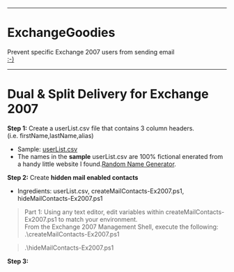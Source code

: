 ___
ExchangeGoodies
=
Prevent specific Exchange 2007 users from sending email<br>
<a href=https://github.com/billreed72/ExchangeGoodies/blob/master/Prevent%20Sending%20for%20SOME%20users%20in%20Exchange%202007.md target="_blank"> :-) </a>
___
Dual & Split Delivery for Exchange 2007
=

<b>Step 1:</b> Create a userList.csv file that contains 3 column headers.<br>
(i.e. firstName,lastName,alias)<br>
- Sample: <a href=https://github.com/billreed72/Exchange2007Goodies/blob/master/userList.csv-SAMPLE target="_blank">userList.csv</a>
- The names in the <b>sample</b> userList.csv are 100% fictional enerated from a handy little website I found.<a href=http://random-name-generator.info target="_blank">Random Name Generator</a>.

<b>Step 2:</b> Create <b>hidden mail enabled contacts</b>
- Ingredients: userList.csv, createMailContacts-Ex2007.ps1, hideMailContacts-Ex2007.ps1
<blockquote> Part 1: Using any text editor, edit variables within createMailContacts-Ex2007.ps1 to match your environment.<br>
From the Exchange 2007 Management Shell, execute the following:<br>
.\createMailContacts-Ex2007.ps1 </blockquote>
<blockquote> .\hideMailContacts-Ex2007.ps1 </blockquote>

<b>Step 3:</b>
